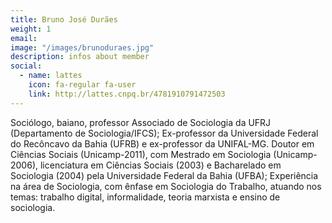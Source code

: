```yaml
---
title: Bruno José Durães
weight: 1
email:
image: "/images/brunoduraes.jpg"
description: infos about member
social:
  - name: lattes
    icon: fa-regular fa-user
    link: http://lattes.cnpq.br/4781910791472503
---
```


Sociólogo, baiano, professor Associado de Sociologia da UFRJ (Departamento de Sociologia/IFCS); Ex-professor da Universidade Federal do Recôncavo da Bahia (UFRB) e ex-professor da UNIFAL-MG. Doutor em Ciências Sociais (Unicamp-2011), com Mestrado em Sociologia (Unicamp-2006), licenciatura em Ciências Sociais (2003) e Bacharelado em Sociologia (2004) pela Universidade Federal da Bahia (UFBA); Experiência na área de Sociologia, com ênfase em Sociologia do Trabalho, atuando nos temas: trabalho digital, informalidade, teoria marxista e ensino de sociologia.
